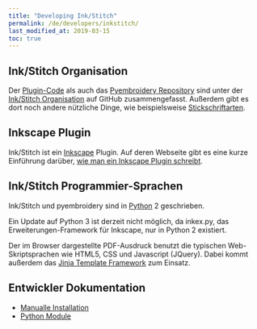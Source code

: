 ```yaml
---
title: "Developing Ink/Stitch"
permalink: /de/developers/inkstitch/
last_modified_at: 2019-03-15
toc: true
---
```

## Ink/Stitch Organisation
Der [Plugin-Code](https://github.com/inkstitch/inkstitch) als auch das [Pyembroidery Repository](https://github.com/inkstitch/pyembroidery) sind unter der [Ink/Stitch Organisation](https://github.com/inkstitch/) auf GitHub zusammengefasst. Außerdem gibt es dort noch andere nützliche Dinge, wie beispielsweise [Stickschriftarten](https://github.com/inkstitch/embroidery-fonts).

## Inkscape Plugin
Ink/Stitch ist ein [Inkscape](https://inkscape.org/) Plugin. Auf deren Webseite gibt es eine kurze Einführung darüber, [wie man ein Inkscape Plugin schreibt](https://inkscape.org/en/develop/extensions/).

## Ink/Stitch Programmier-Sprachen

Ink/Stitch und pyembroidery sind in [Python](https://www.python.org/) 2 geschrieben.

Ein Update auf Python 3 ist derzeit nicht möglich, da inkex.py, das Erweiterungen-Framework für Inkscape, nur in Python 2 existiert.

Der im Browser dargestellte PDF-Ausdruck benutzt die typischen Web-Skriptsprachen wie HTML5, CSS und Javascript (JQuery). Dabei kommt außerdem das [Jinja Template Framework](http://jinja.pocoo.org/) zum Einsatz.

## Entwickler Dokumentation
* [Manualle Installation](/de/developers/inkstitch/manual-setup/)
* [Python Module](/de/developers/inkstitch/python-modules/)
